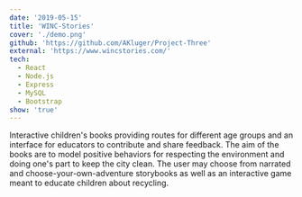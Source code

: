 ```yaml
---
date: '2019-05-15'
title: 'WINC-Stories'
cover: './demo.png'
github: 'https://github.com/AKluger/Project-Three'
external: 'https://www.wincstories.com/'
tech:
  - React
  - Node.js
  - Express
  - MySQL
  - Bootstrap
show: 'true'
---
```


Interactive children's books providing routes for different age groups and an interface for educators to contribute and share feedback. The aim of the books are to model positive behaviors for respecting the environment and doing one's part to keep the city clean. The user may choose from narrated and choose-your-own-adventure storybooks as well as an interactive game meant to educate children about recycling.
